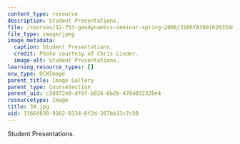 ```yaml
---
content_type: resource
description: Student Presentations.
file: /courses/12-753-geodynamics-seminar-spring-2006/3166f838916203346f2d267bb33c7c50_39.jpg
file_type: image/jpeg
image_metadata:
  caption: Student Presentations.
  credit: Photo courtesy of Chris Linder.
  image-alt: Student Presentations.
learning_resource_types: []
ocw_type: OCWImage
parent_title: Image Gallery
parent_type: CourseSection
parent_uid: c3d972e9-df6f-b026-6b2b-4704032328e4
resourcetype: Image
title: 39.jpg
uid: 3166f838-9162-0334-6f2d-267bb33c7c50
---
```

Student Presentations.

